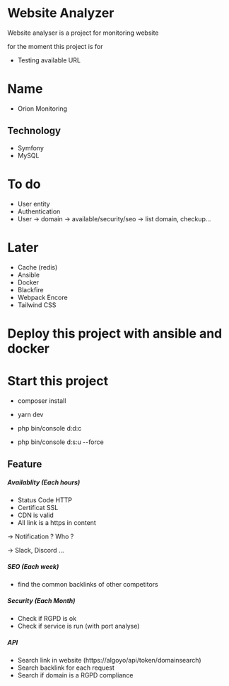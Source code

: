 # Website Analyzer 


Website analyser is a project for monitoring website 

for the moment this project is for 

- Testing available URL 

# Name

- Orion Monitoring


## Technology 

- Symfony
- MySQL 

# To do 

- User entity 
- Authentication 
- User -> domain -> available/security/seo -> list domain, checkup... 

# Later 

- Cache (redis)
- Ansible
- Docker 
- Blackfire 
- Webpack Encore
- Tailwind CSS 




# Deploy this project with ansible and docker  





# Start this project 

- composer install
- yarn dev

- php bin/console d:d:c 
- php bin/console d:s:u --force 


## Feature 

##### Availablity (Each hours)

- Status Code HTTP
- Certificat SSL 
- CDN is valid 
- All link is a https in content

-> Notification ? Who ? 

-> Slack, Discord ... 

##### SEO (Each week)

- find the common backlinks of other competitors

##### Security (Each Month)

- Check if RGPD is ok 
- Check if service is run (with port analyse)

##### API 

- Search link in website (https://algoyo/api/token/domainsearch)
- Search backlink for each request 
- Search if domain is a RGPD compliance 



